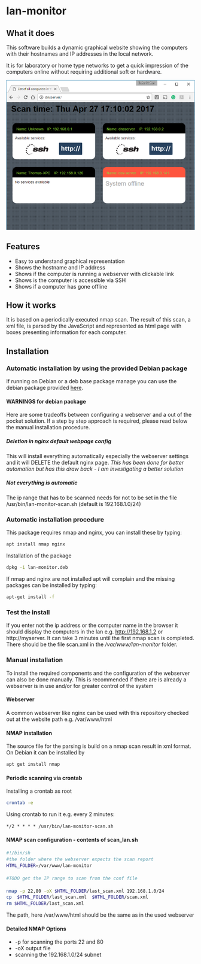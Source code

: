 # lan-monitor

## What it does

This software builds a dynamic graphical website showing the computers with their hostnames and IP addresses in the local network.

It is for laboratory or home type networks to get a quick impression of the computers online without requiring additional soft or hardware.

![alt text](/doc/website_impression.png "Impression of the scan result as website")

## Features

- Easy to understand graphical representation
- Shows the hostname and IP address
- Shows if the computer is running a webserver with clickable link
- Shows is the computer is accessible via SSH
- Shows if a computer has gone offline

## How it works

It is based on a periodically executed nmap scan. The result of this scan, a xml file, is parsed by the JavaScript and represented as html page with boxes presenting information for each computer.

## Installation

### Automatic installation by using the provided Debian package

If running on Debian or a deb base package manage you can use the debian package provided [here](https://github.com/KruDex/lan-monitor/releases/download/v1.4.1/lan-monitor.deb).

#### WARNINGS for debian package

Here are some tradeoffs between configuring a webserver and a out of the pocket solution. If a step by step approach is required, please read below the manual installation procedure.

##### Deletion in nginx default webpage config

This will install everything automatically especially the webserver settings and it will DELETE the default nginx page. *This has been done for better automation but has this draw back - I am investigating a better solution*

##### Not everything is automatic

The ip range that has to be scanned needs for not to be set in the file /usr/bin/lan-monitor-scan.sh (default is 192.168.1.0/24)

### Automatic installation procedure

This package requires nmap and nginx, you can install these by typing:

```bash
apt install nmap nginx
```

Installation of the package

```bash
dpkg -i lan-monitor.deb
```

If nmap and nginx are not installed apt will complain and the missing packages can be installed by typing:

```bash
apt-get install -f
```

### Test the install

If you enter not the ip address or the computer name in the browser it should display the computers in the lan e.g. http://192.168.1.2 or http://myserver. It can take 3 minutes until the first nmap scan is completed. There should be the file scan.xml in the */var/www/lan-monitor* folder.

### Manual installation

To install the required components and the configuration of the webserver can also be done manually. This is recommended if there are is already a webserver is in use and/or for greater control of the system

#### Webserver

A common webserver like nginx can be used with this repository checked out at the  website path e.g. /var/www/html

#### NMAP installation

The source file for the parsing is build on a nmap scan result in xml format. On Debian it can be installed by

```bash
apt get install nmap
```

#### Periodic scanning via crontab

Installing a crontab as root

```bash
crontab -e
```

Using crontab to run it e.g. every 2 minutes:

`*/2 * * * * /usr/bin/lan-monitor-scan.sh`

#### NMAP scan configuration - contents of scan_lan.sh

```bash
#!/bin/sh
#the folder where the webserver expects the scan report
HTML_FOLDER=/var/www/lan-monitor
 
#TODO get the IP range to scan from the conf file

nmap -p 22,80 -oX $HTML_FOLDER/last_scan.xml 192.168.1.0/24
cp  $HTML_FOLDER/last_scan.xml  $HTML_FOLDER/scan.xml
rm $HTML_FOLDER/last_scan.xml
```

 The path, here /var/www/html should be the same as in the used webserver

#### Detailed NMAP Options

- -p for scanning the ports 22 and 80
- -oX output file
- scanning the 192.168.1.0/24 subnet
